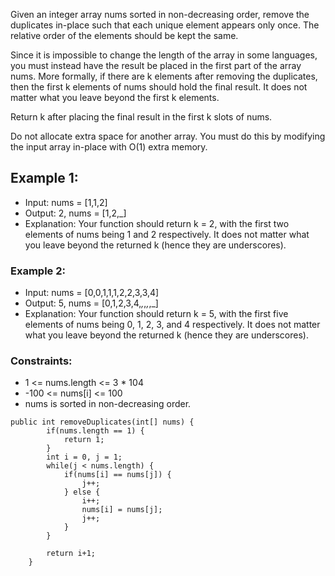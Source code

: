 Given an integer array nums sorted in non-decreasing order, remove the duplicates in-place such that each unique element appears only once. 
The relative order of the elements should be kept the same.

Since it is impossible to change the length of the array in some languages, you must instead have the result be placed in the first part of the array nums. 
More formally, if there are k elements after removing the duplicates, then the first k elements of nums should hold the final result. 
It does not matter what you leave beyond the first k elements.

Return k after placing the final result in the first k slots of nums.

Do not allocate extra space for another array. You must do this by modifying the input array in-place with O(1) extra memory.

## Example 1:
- Input: nums = [1,1,2]
- Output: 2, nums = [1,2,_]
- Explanation: Your function should return k = 2, with the first two elements of nums being 1 and 2 respectively.
It does not matter what you leave beyond the returned k (hence they are underscores).

### Example 2:
- Input: nums = [0,0,1,1,1,2,2,3,3,4]
- Output: 5, nums = [0,1,2,3,4,_,_,_,_,_]
- Explanation: Your function should return k = 5, with the first five elements of nums being 0, 1, 2, 3, and 4 respectively.
It does not matter what you leave beyond the returned k (hence they are underscores).

### Constraints:
- 1 <= nums.length <= 3 * 104
- -100 <= nums[i] <= 100
- nums is sorted in non-decreasing order.

```
public int removeDuplicates(int[] nums) {
        if(nums.length == 1) {
            return 1;
        }
        int i = 0, j = 1;
        while(j < nums.length) {
            if(nums[i] == nums[j]) {
                j++;
            } else {
                i++;
                nums[i] = nums[j];
                j++;
            }
        }
        
        return i+1;
    }
```
